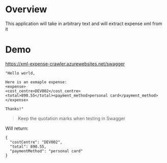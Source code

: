 # Overview

This application will take in arbitrary text and will extract expense xml from it

# Demo

https://xml-expense-crawler.azurewebsites.net/swagger

```
"Hello world,

Here is an exmaple expense:
<expense>
<cost_centre>DEV002</cost_centre>
<total>890.55</total><payment_method>personal card</payment_method>
</expense>

Thanks!"
```

> Keep the quotation marks when testing in Swagger

Will return:

```
{
  "costCentre": "DEV002",
  "total": 890.55,
  "paymentMethod": "personal card"
}
```
